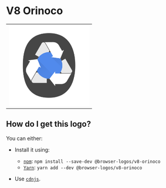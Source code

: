 # V8 Orinoco

<table>
    <tr height=230>
        <td>
            <a href="https://github.com/alrra/browser-logos/tree/f41ebc36503ef0dcc90a6ced0ae110353ecae08c/src/v8-orinoco">
                <img width=220 src="https://raw.githubusercontent.com/alrra/browser-logos/f41ebc36503ef0dcc90a6ced0ae110353ecae08c/src/v8-orinoco/v8-orinoco.svg?sanitize=true" alt="V8 Orinoco browser logo">
            </a>
        </td>
    </tr>
</table>

## How do I get this logo?

You can either:

* Install it using:

  * [`npm`][npm]: `npm install --save-dev @browser-logos/v8-orinoco`
  * [`Yarn`][yarn]: `yarn add --dev @browser-logos/v8-orinoco`

* Use [`cdnjs`][cdnjs].

<!-- Link labels: -->

[cdnjs]: https://cdnjs.com/libraries/browser-logos
[npm]: https://www.npmjs.com/
[yarn]: https://yarnpkg.com/
